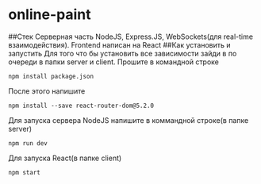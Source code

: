 # online-paint
##Стек
Серверная часть NodeJS, Express.JS, WebSockets(для real-time взаимодействия).
Frontend написан на React
##Как установить и запустить
Для того что бы установить все зависимости зайди в по очереди в папки server и client. Прошите в командной строке
```
npm install package.json
```
После этого напишите 
```
npm install --save react-router-dom@5.2.0
```
Для запуска сервера NodeJS напишите в коммандной строке(в папке server)
```
npm run dev
```
Для запуска React(в папке client)
```
npm start
```
